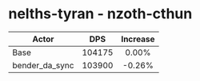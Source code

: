 # nelths-tyran - nzoth-cthun
| Actor | DPS | Increase |
|---|:---:|:---:|
|Base|104175|0.00%|
|bender_da_sync|103900|-0.26%|
